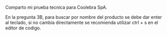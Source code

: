Comparto mi prueba tecnica para  Coolebra SpA.

En la pregunta 3B, para buscar por nombre del producto se debe dar enter al teclado, si no cambia directamente se recomienda utilizar ctrl + s en el editor de codigo.
